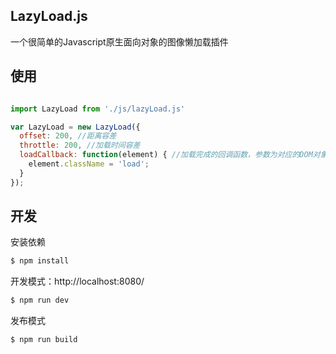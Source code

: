 ## LazyLoad.js

一个很简单的Javascript原生面向对象的图像懒加载插件

## 使用
```js

import LazyLoad from './js/lazyLoad.js'

var LazyLoad = new LazyLoad({
  offset: 200, //距离容差
  throttle: 200, //加载时间容差
  loadCallback: function(element) { //加载完成的回调函数，参数为对应的DOM对象
    element.className = 'load';
  }
});

```
## 开发

安装依赖
```sh
$ npm install
```

开发模式：http://localhost:8080/
```sh
$ npm run dev
```

发布模式
```sh
$ npm run build
```
